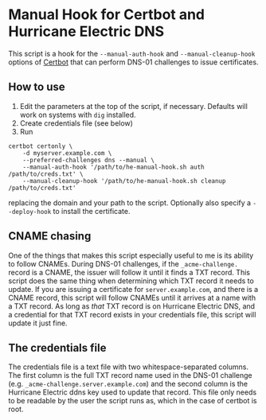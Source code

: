 # Manual Hook for Certbot and Hurricane Electric DNS 

This script is a hook for the `--manual-auth-hook` and `--manual-cleanup-hook` options of [Certbot](https://certbot.eff.org/)
that can perform DNS-01 challenges to issue certificates.

## How to use

1. Edit the parameters at the top of the script, if necessary. Defaults will work on systems with `dig` installed.
2. Create credentials file (see below)
3. Run
```
certbot certonly \
    -d myserver.example.com \
    --preferred-challenges dns --manual \
    --manual-auth-hook '/path/to/he-manual-hook.sh auth /path/to/creds.txt' \
    --manual-cleanup-hook '/path/to/he-manual-hook.sh cleanup /path/to/creds.txt'
```
replacing the domain and your path to the script. Optionally also specify a `--deploy-hook` to install the certificate.

## CNAME chasing

One of the things that makes this script especially useful to me is its ability to follow CNAMEs. During DNS-01 challenges, 
if the `_acme-challenge.` record is a CNAME, the issuer will follow it until it finds a TXT record. This script does the same
thing when determining which TXT record it needs to update. If you are issuing a certificate for `server.example.com`, and there
is a CNAME record, this script will follow CNAMEs until it arrives at a name with a TXT record. As long as *that* TXT record is on
Hurricane Electric DNS, and a credential for that TXT record exists in your credentials file, this script will update it just fine.

## The credentials file

The credentials file is a text file with two whitespace-separated columns. The first column is the full TXT record name used in the 
DNS-01 challenge (e.g. `_acme-challenge.server.example.com`) and the second column is the Hurricane Electric ddns key used
to update that record. This file only needs to be readable by the user the script runs as, which in the case of certbot is root.
